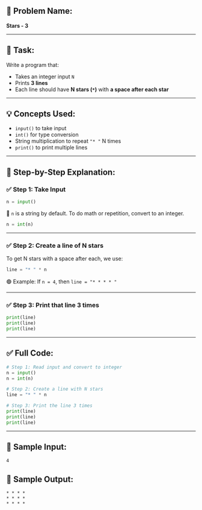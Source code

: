 ## 🧩 **Problem Name:**

**Stars - 3**

---

## 📝 **Task:**

Write a program that:

- Takes an integer input `N`
- Prints **3 lines**
- Each line should have **N stars (`*`)** with **a space after each star**

---

## 💡 **Concepts Used:**

- `input()` to take input
- `int()` for type conversion
- String multiplication to repeat `"* "` N times
- `print()` to print multiple lines

---

## 🧠 **Step-by-Step Explanation:**

### ✅ Step 1: Take Input

```python
n = input()
```

🔸 `n` is a string by default. To do math or repetition, convert to an integer.

```python
n = int(n)
```

---

### ✅ Step 2: Create a line of N stars

To get N stars with a space after each, we use:

```python
line = "* " * n
```

🟢 Example:
If `n = 4`, then
`line = "* * * * "`

---

### ✅ Step 3: Print that line 3 times

```python
print(line)
print(line)
print(line)
```

---

## ✅ Full Code:

```python
# Step 1: Read input and convert to integer
n = input()
n = int(n)

# Step 2: Create a line with N stars
line = "* " * n

# Step 3: Print the line 3 times
print(line)
print(line)
print(line)
```

---

## 🧪 Sample Input:

```
4
```

## 🎯 Sample Output:

```
* * * *
* * * *
* * * *
```
